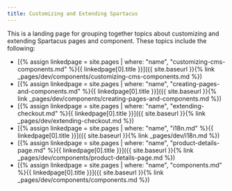 ```yaml
---
title: Customizing and Extending Spartacus
---
```


This is a landing page for grouping together topics about customizing and extending Spartacus pages and component. These topics include the following:

- [{% assign linkedpage = site.pages | where: "name", "customizing-cms-components.md" %}{{ linkedpage[0].title }}]({{ site.baseurl }}{% link _pages/dev/components/customizing-cms-components.md %})
- [{% assign linkedpage = site.pages | where: "name", "creating-pages-and-components.md" %}{{ linkedpage[0].title }}]({{ site.baseurl }}{% link _pages/dev/components/creating-pages-and-components.md %})
- [{% assign linkedpage = site.pages | where: "name", "extending-checkout.md" %}{{ linkedpage[0].title }}]({{ site.baseurl }}{% link _pages/dev/extending-checkout.md %})
- [{% assign linkedpage = site.pages | where: "name", "i18n.md" %}{{ linkedpage[0].title }}]({{ site.baseurl }}{% link _pages/dev/i18n.md %})
- [{% assign linkedpage = site.pages | where: "name", "product-details-page.md" %}{{ linkedpage[0].title }}]({{ site.baseurl }}{% link _pages/dev/components/product-details-page.md %})
- [{% assign linkedpage = site.pages | where: "name", "components.md" %}{{ linkedpage[0].title }}]({{ site.baseurl }}{% link _pages/dev/components/components.md %})

